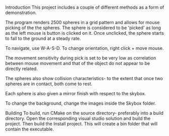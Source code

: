 Introduction
This project includes a couple of different methods as a form of demonstration. 

The program renders 2500 spheres in a grid pattern and allows for mouse picking of the the spheres. The sphere is considered to be 'picked' as long as the left mouse is button is clicked on it. Once unclicked, the sphere starts to fall to the ground at a steady rate. 

To navigate, use W-A-S-D. To change orientation, right click + move mouse.

The movement sensitivity during pick is set to be very low as correlation between mouse movement and that of the object do not appear to be directly related. 

The spheres also show collision characteristics- to the extent that once two spheres are in contact, both come to rest. 

Each sphere is also given a mirror finish with respect to the skybox. 

To change the background, change the images inside the Skybox folder.

Building
To build, run CMake on the source directory- preferably into a build directory.
Open the corresponding visual studio solution and build the project. Then build the Install project. This will create a bin folder that will contain the executable. 
